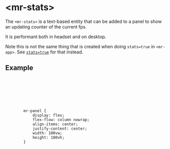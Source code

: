 # &lt;mr-stats&gt;

The `<mr-stats>` is a text-based entity that can be added to a panel to show an updating counter of the current fps.

It is performant both in headset and on desktop.

Note this is not the same thing that is created when doing `stats=true` in `<mr-app>`. See [`stats=true`](https://docs.mrjs.io/doc/mr-app/#stats) for that instead.

## Example

<inline-repl editor-height="280">
    <code slot="html">
        <mr-app>
            <mr-panel class="container">
                <mr-stats></mr-stats>
            </mr-panel>
        </mr-app>
    </code>
    <code slot="css">
        mr-panel {
            display: flex;
            flex-flow: column nowrap;
            align-items: center;
            justify-content: center;
            width: 100vw;
            height: 100vh;
        }
    </code>
</inline-repl>
